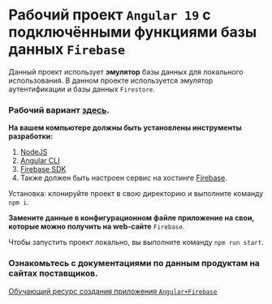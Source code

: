 # Рабочий проект `Angular 19` с подключёнными функциями базы данных `Firebase`

Данный проект использует **эмулятор** базы данных для локального использования. В данном проекте используется эмулятор аутентификации и базы данных `Firestore`.

### Рабочий вариант [здесь](https://a374ru.github.io/afb).

**На вашем компьютере должны быть установлены инструменты разработки:** 
 1. [NodeJS](https://nodejs.org/en/download) 
 2. [Angular CLI](https://angular.dev/)
 3. [Firebase SDK](https://firebase.google.com/docs)
 4. Также должен быть настроен сервис на хостинге [Firebase](https://console.firebase.google.com/).
   

Установка:  клонируйте проект в свою директорию и выполните команду `npm i`.

**Замените данные в конфигурационном файле приложение на свои, которые можно получить на web-сайте** `Firebase`.

Чтобы запустить проект локально, вы выполните команду `npm run start`.


### Ознакомьтесь  с документациями по данным продуктам на сайтах поставщиков.

[Обучающий ресурс создания приложения `Angular+Firebase`](https://firebase.google.com/codelabs/firebase-web?authuser=0&hl=ru#0)


